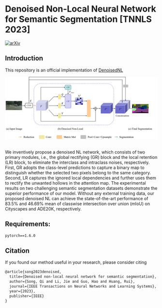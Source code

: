 # Denoised Non-Local Neural Network for Semantic Segmentation [TNNLS 2023]
[![arXiv](https://img.shields.io/badge/arXiv-Paper-<COLOR>.svg)](https://ieeexplore.ieee.org/abstract/document/10018899)

## Introduction

This repository is an official implementation of [DenoisedNL](https://ieeexplore.ieee.org/abstract/document/10018899)

<div align="center">
  <img src="figs/overview.png"/>
</div><br/>

We inventively propose a denoised NL network, which consists of two primary modules, i.e., the global rectifying (GR) block and the local retention (LR) block, to eliminate the interclass and intraclass noises, respectively. First, GR adopts the class-level predictions to capture a binary map to distinguish whether the selected two pixels belong to the same category. Second, LR captures the ignored local dependencies and further uses them to rectify the unwanted hollows in the attention map. The experimental results on two challenging semantic segmentation datasets demonstrate the superior performance of our model. Without any external training data, our proposed denoised NL can achieve the state-of-the-art performance of 83.5% and 46.69% mean of classwise intersection over union (mIoU) on Cityscapes and ADE20K, respectively. 

## Requirements:
```
pytorch==1.6.0
```

## Citation
If you found our method useful in your research, please consider citing

```
@article{song2023denoised,
  title={Denoised non-local neural network for semantic segmentation},
  author={Song, Qi and Li, Jie and Guo, Hao and Huang, Rui},
  journal={IEEE Transactions on Neural Networks and Learning Systems},
  year={2023},
  publisher={IEEE}
}
```
